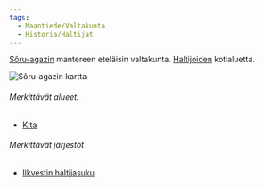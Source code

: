 ```yaml
---
tags:
  - Maantiede/Valtakunta
  - Historia/Haltijat
---
```

[Sôru-agazin](Sôru-agaz.md) mantereen eteläisin valtakunta. [Haltijoiden](Haltijat.md) kotialuetta.

![Sôru-agazin kartta](Sôru-agazin%20kartta.png) 
###### Merkittävät alueet:

- [Kita](Kita.md)
###### Merkittävät järjestöt

- [Ilkvestin haltijasuku](Ilkvestin%20haltijasuku.md)